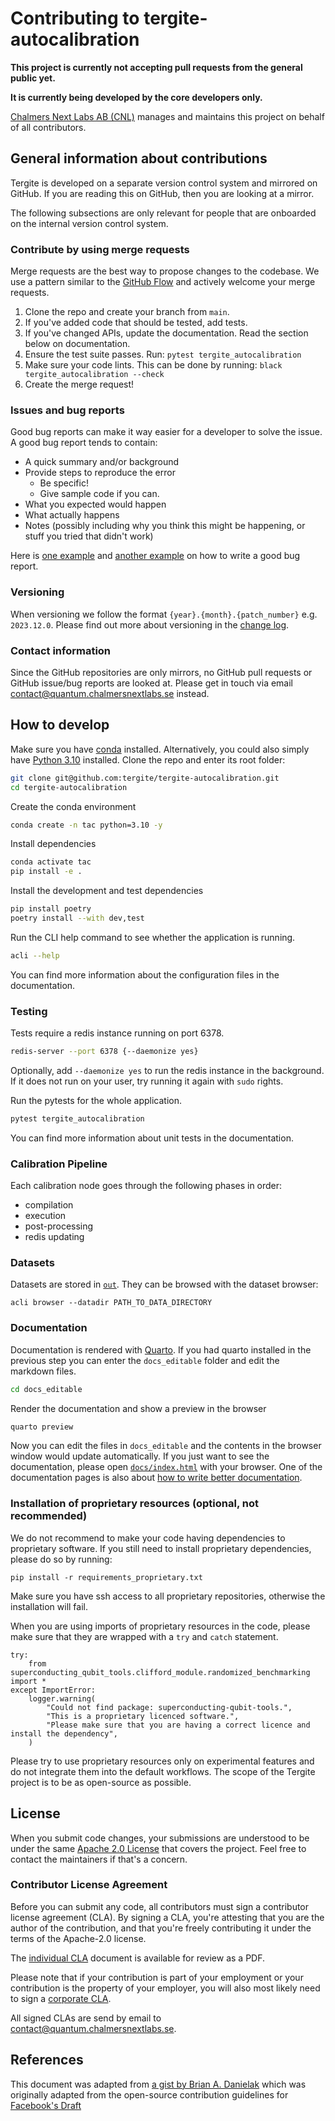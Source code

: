 # Contributing to tergite-autocalibration

**This project is currently not accepting pull requests from the general public yet.**

**It is currently being developed by the core developers only.**

[Chalmers Next Labs AB (CNL)](https://chalmersnextlabs.se) manages and maintains this project on behalf of all contributors.

## General information about contributions

Tergite is developed on a separate version control system and mirrored on GitHub.
If you are reading this on GitHub, then you are looking at a mirror. 

The following subsections are only relevant for people that are onboarded on the internal version control system.

### Contribute by using merge requests

Merge requests are the best way to propose changes to the codebase. We use a pattern similar to the
[GitHub Flow](https://docs.github.com/en/get-started/quickstart/github-flow) and actively welcome your merge
requests.

1. Clone the repo and create your branch from `main`.
2. If you've added code that should be tested, add tests.
3. If you've changed APIs, update the documentation. Read the section below on documentation.
4. Ensure the test suite passes. Run: `pytest tergite_autocalibration`
5. Make sure your code lints. This can be done by running: `black tergite_autocalibration --check`
6. Create the merge request!

### Issues and bug reports

Good bug reports can make it way easier for a developer to solve the issue.
A good bug report tends to contain:

- A quick summary and/or background
- Provide steps to reproduce the error
    - Be specific!
    - Give sample code if you can.
- What you expected would happen
- What actually happens
- Notes (possibly including why you think this might be happening, or stuff you tried that didn't work)

Here is [one example](http://stackoverflow.com/q/12488905/180626)
and [another example](http://www.openradar.me/11905408) on how to write a good bug report.

### Versioning

When versioning we follow the format `{year}.{month}.{patch_number}` e.g. `2023.12.0`.
Please find out more about versioning in the [change log](./CHANGELOG.md).

### Contact information

Since the GitHub repositories are only mirrors, no GitHub pull requests or GitHub issue/bug reports
are looked at. Please get in touch via
email [contact@quantum.chalmersnextlabs.se](mailto://contact@quantum.chalmersnextlabs.se) instead.

## How to develop

Make sure you have [conda](https://docs.anaconda.com/free/miniconda/index.html) installed.
Alternatively, you could also simply have [Python 3.10](https://www.python.org/downloads/) installed.
Clone the repo and enter its root folder:

```bash
git clone git@github.com:tergite/tergite-autocalibration.git
cd tergite-autocalibration
```

Create the conda environment

```bash
conda create -n tac python=3.10 -y
```

Install dependencies

```bash
conda activate tac
pip install -e .
```

Install the development and test dependencies

```bash
pip install poetry
poetry install --with dev,test
```

Run the CLI help command to see whether the application is running.

```bash
acli --help
```

You can find more information about the configuration files in the documentation.

### Testing

Tests require a redis instance running on port 6378.

```bash
redis-server --port 6378 {--daemonize yes}
```

Optionally, add `--daemonize yes` to run the redis instance in the background.
If it does not run on your user, try running it again with `sudo` rights.

Run the pytests for the whole application.

```bash
pytest tergite_autocalibration
```

You can find more information about unit tests in the documentation.

### Calibration Pipeline

Each calibration node goes through the following phases in order:

- compilation
- execution 
- post-processing
- redis updating

### Datasets

Datasets are stored in [`out`](./out).
They can be browsed with the dataset browser:
```
acli browser --datadir PATH_TO_DATA_DIRECTORY
```

### Documentation

Documentation is rendered with [Quarto](https://quarto.org/).
If you had quarto installed in the previous step you can enter the `docs_editable` folder and edit the markdown files.

```bash
cd docs_editable
```

Render the documentation and show a preview in the browser

```bash
quarto preview
```

Now you can edit the files in `docs_editable` and the contents in the browser window would update automatically.
If you just want to see the documentation, please open [`docs/index.html`](./docs/index.html) with your browser.
One of the documentation pages is also
about [how to write better documentation](./docs/developer-guide/writing_documentation.html).

### Installation of proprietary resources (optional, not recommended)
We do not recommend to make your code having dependencies to proprietary software.
If you still need to install proprietary dependencies, please do so by running:
```
pip install -r requirements_proprietary.txt
```
Make sure you have ssh access to all proprietary repositories, otherwise the installation will fail.

When you are using imports of proprietary resources in the code, please make sure that they are wrapped with a `try` and `catch` statement.
```
try:
    from superconducting_qubit_tools.clifford_module.randomized_benchmarking import *
except ImportError:
    logger.warning(
        "Could not find package: superconducting-qubit-tools.",
        "This is a proprietary licenced software.",
        "Please make sure that you are having a correct licence and install the dependency",
    )
```
Please try to use proprietary resources only on experimental features and do not integrate them into the default workflows.
The scope of the Tergite project is to be as open-source as possible.

## License

When you submit code changes, your submissions are understood to be under the
same [Apache 2.0 License](./LICENSE.txt) that covers the project. Feel free to contact the maintainers if that's a
concern.

### Contributor License Agreement

Before you can submit any code, all contributors must sign a
contributor license agreement (CLA). By signing a CLA, you're attesting
that you are the author of the contribution, and that you're freely
contributing it under the terms of the Apache-2.0 license.

The [individual CLA](https://tergite.github.io/contributing/icla.pdf) document is available for review as a PDF.

Please note that if your contribution is part of your employment or
your contribution is the property of your employer,
you will also most likely need to sign a [corporate CLA](https://tergite.github.io/contributing/ccla.pdf).

All signed CLAs are send by email
to [contact@quantum.chalmersnextlabs.se](mailto://contact@quantum.chalmersnextlabs.se).


## References

This document was adapted from [a gist by Brian A. Danielak](https://gist.github.com/briandk/3d2e8b3ec8daf5a27a62) which
was originally adapted from the open-source contribution guidelines
for [Facebook's Draft](https://github.com/facebook/draft-js/blob/a9316a723f9e918afde44dea68b5f9f39b7d9b00/CONTRIBUTING.md)

